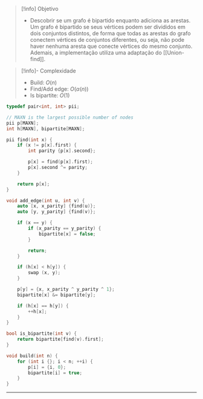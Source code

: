 > [!info] Objetivo
> - Descobrir se um grafo é bipartido enquanto adiciona as arestas. Um grafo é bipartido se seus vértices podem ser divididos em dois conjuntos distintos, de forma que todas as arestas do grafo conectem vértices de conjuntos diferentes, ou seja, não pode haver nenhuma aresta que conecte vértices do mesmo conjunto. Ademais, a implementação utiliza uma adaptação do [[Union-find]].

> [!info]- Complexidade
> - Build: $O(n)$
> - Find/Add edge: $O(\alpha(n))$
> - Is bipartite: $O(1)$

```cpp
typedef pair<int, int> pii;

// MAXN is the largest possible number of nodes
pii p[MAXN];
int h[MAXN], bipartite[MAXN];

pii find(int x) {
    if (x != p[x].first) {
        int parity {p[x].second};

        p[x] = find(p[x].first);
        p[x].second ^= parity;
    }

    return p[x];
}

void add_edge(int u, int v) {
    auto [x, x_parity] {find(u)};
    auto [y, y_parity] {find(v)};

    if (x == y) {
        if (x_parity == y_parity) {
            bipartite[x] = false;
        }

        return;
    }

    if (h[x] < h[y]) {
        swap (x, y);
    }

    p[y] = {x, x_parity ^ y_parity ^ 1};
    bipartite[x] &= bipartite[y];

    if (h[x] == h[y]) {
        ++h[x];
    }
}

bool is_bipartite(int v) {
    return bipartite[find(v).first];
}

void build(int n) {
    for (int i {}; i < n; ++i) {
        p[i] = {i, 0};
        bipartite[i] = true;
    }
}
```

---